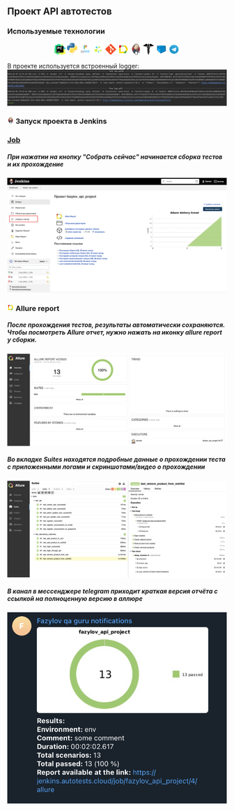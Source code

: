 ## Проект API автотестов

<!-- Технологии -->

### Используемые технологии
<p  align="center">
  <code><img width="5%" title="Pycharm" src="./attachments/logo/pycharm.svg"></code>
  <code><img width="5%" title="Python" src="./attachments/logo/Python-logo-notext.svg"></code>
  <code><img width="5%" title="Pytest" src="./attachments/logo/pytest.png"></code>
  <code><img width="5%" title="Selene" src="./attachments/logo/selene.png"></code>
  <code><img width="5%" title="GitHub" src="./attachments/logo/git-logo.svg"></code>
  <code><img width="5%" title="Allure Report" src="./attachments/logo/allure-Report-logo.svg"></code>
  <code><img width="5%" title="Jenkins" src="./attachments/logo/jenkins-logo.svg"></code>
  <code><img width="5%" title="Requests" src="./attachments/logo/requests.png"></code>
  <code><img width="5%" title="Selenoid" src="./attachments/logo/selenoid-logo.svg"></code>
  <code><img width="5%" title="Requests" src="./attachments/logo/Telegram.svg"></code>
</p>



В проекте используется встроенный logger:
![This is an image](attachments/screenshot/logger.jpg)

<!-- Jenkins -->

### <img width="3%" title="Jenkins" src="attachments/logo/jenkins-logo.svg"> Запуск проекта в Jenkins

### [Job](https://jenkins.autotests.cloud/job/fazylov_api_project/)

##### При нажатии на кнопку "Собрать сейчас" начинается сборка тестов и их прохождение
![This is an image](attachments/screenshot/jenkins.jpg)

<!-- Allure report -->

### <img width="3%" title="Allure Report" src="attachments/logo/allure-Report-logo.svg"> Allure report

##### После прохождения тестов, результаты автоматически сохраняются. Чтобы посмотреть Allure отчет, нужно нажать на иконку allure report у сборки.
![This is an image](attachments/screenshot/allure.jpg)

##### Во вкладке Suites находятся подробные данные о прохождении теста с приложенными логами и скриншотами/видео о прохождении
![This is an image](attachments/screenshot/allure_suites.jpg)

##### В канал в мессенджере telegram приходит краткая версия отчёта с ссылкой на полноценную версию в аллюре
![This is an image](attachments/screenshot/telegram_report.jpg)
